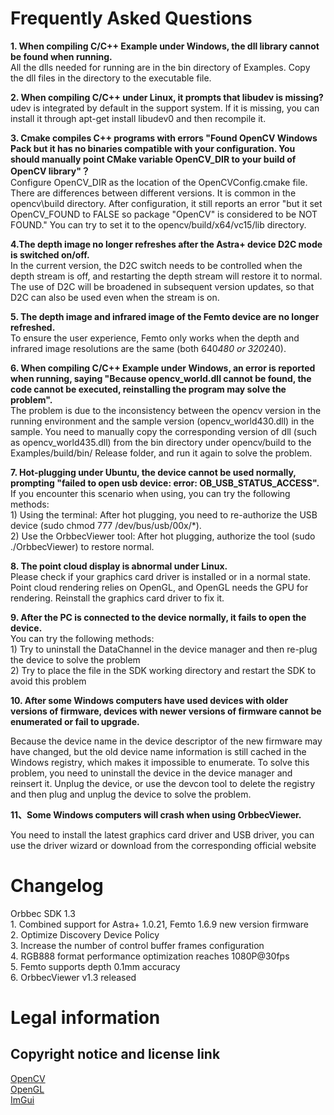 # Frequently Asked Questions
**1. When compiling C/C++ Example under Windows, the dll library cannot be found when running.**<br />All the dlls needed for running are in the bin directory of Examples. Copy the dll files in the directory to the executable file.

**2. When compiling C/C++ under Linux, it prompts that libudev is missing?**<br />udev is integrated by default in the support system. If it is missing, you can install it through apt-get install libudev0 and then recompile it.

**3. Cmake compiles C++ programs with errors "Found OpenCV Windows Pack but it has no binaries compatible with your configuration. You should manually point CMake variable OpenCV_DIR to your build of OpenCV library"？**<br />Configure OpenCV_DIR as the location of the OpenCVConfig.cmake file. There are differences between different versions. It is common in the opencv\build directory. After configuration, it still reports an error "but it set OpenCV_FOUND to FALSE so package "OpenCV" is considered to be NOT FOUND." You can try to set it to the opencv/build/x64/vc15/lib directory.

**4.The depth image no longer refreshes after the Astra+ device D2C mode is switched on/off.**<br />In the current version, the D2C switch needs to be controlled when the depth stream is off, and restarting the depth stream will restore it to normal. The use of D2C will be broadened in subsequent version updates, so that D2C can also be used even when the stream is on.

**5. The depth image and infrared image of the Femto device are no longer refreshed.**<br />To ensure the user experience, Femto only works when the depth and infrared image resolutions are the same (both 640*480 or 320*240).

**6. When compiling C/C++ Example under Windows, an error is reported when running, saying "Because opencv_world.dll cannot be found, the code cannot be executed, reinstalling the program may solve the problem".**<br />The problem is due to the inconsistency between the opencv version in the running environment and the sample version (opencv_world430.dll) in the sample. You need to manually copy the corresponding version of dll (such as opencv_world435.dll) from the bin directory under opencv/build to the Examples/build/bin/ Release folder, and run it again to solve the problem.

**7. Hot-plugging under Ubuntu, the device cannot be used normally, prompting "failed to open usb device: error: OB_USB_STATUS_ACCESS".**<br />If you encounter this scenario when using, you can try the following methods:<br />1) Using the terminal: After hot plugging, you need to re-authorize the USB device (sudo chmod 777 /dev/bus/usb/00x/*).<br />2) Use the OrbbecViewer tool: After hot plugging, authorize the tool (sudo ./OrbbecViewer) to restore normal.

**8. The point cloud display is abnormal under Linux.**<br />Please check if your graphics card driver is installed or in a normal state. Point cloud rendering relies on OpenGL, and OpenGL needs the GPU for rendering. Reinstall the graphics card driver to fix it.

**9. After the PC is connected to the device normally, it fails to open the device.**<br />You can try the following methods:<br />1) Try to uninstall the DataChannel in the device manager and then re-plug the device to solve the problem  <br />2) Try to place the file in the SDK working directory and restart the SDK to avoid this problem

**10. After some Windows computers have used devices with older versions of firmware, devices with newer versions of firmware cannot be enumerated or fail to upgrade.**

Because the device name in the device descriptor of the new firmware may have changed, but the old device name information is still cached in the Windows registry, which makes it impossible to enumerate. To solve this problem, you need to uninstall the device in the device manager and reinsert it. Unplug the device, or use the devcon tool to delete the registry and then plug and unplug the device to solve the problem.

**11、Some Windows computers will crash when using OrbbecViewer.**

You need to install the latest graphics card driver and USB driver, you can use the driver wizard or download from the corresponding official website

# Changelog
Orbbec SDK 1.3<br />1. Combined support for Astra+ 1.0.21, Femto 1.6.9 new version firmware<br />2. Optimize Discovery Device Policy<br />3. Increase the number of control buffer frames configuration<br />4. RGB888 format performance optimization reaches 1080P@30fps<br />5. Femto supports depth 0.1mm accuracy<br />6. OrbbecViewer v1.3 released<br />
# Legal information
## Copyright notice and license link
[OpenCV](https://github.com/opencv/opencv/blob/master/LICENSE)<br />[OpenGL](https://www.khronos.org/legal/)<br />[ImGui](https://github.com/ocornut/imgui/blob/master/LICENSE.txt)
